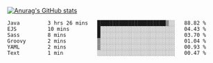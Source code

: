 [![Anurag's GitHub stats](https://github-readme-stats.vercel.app/api?username=sebasphere&count_private=true&theme=tokyonight)](https://github.com/anuraghazra/github-readme-stats)

<!--START_SECTION:waka-->

```text
Java         3 hrs 26 mins   ██████████████████████▒░░   88.82 %
EJS          10 mins         █░░░░░░░░░░░░░░░░░░░░░░░░   04.43 %
Sass         8 mins          █░░░░░░░░░░░░░░░░░░░░░░░░   03.70 %
Groovy       2 mins          ▒░░░░░░░░░░░░░░░░░░░░░░░░   01.04 %
YAML         2 mins          ▒░░░░░░░░░░░░░░░░░░░░░░░░   00.93 %
Text         1 min           ░░░░░░░░░░░░░░░░░░░░░░░░░   00.47 %
```

<!--END_SECTION:waka-->
